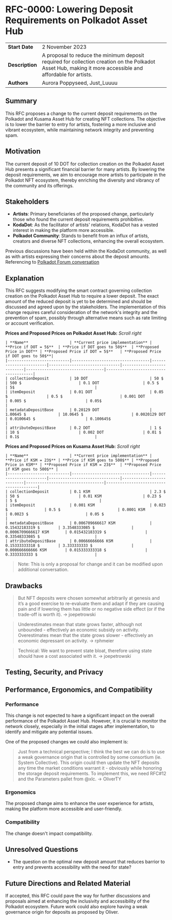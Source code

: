# RFC-0000: Lowering Deposit Requirements on Polkadot Asset Hub

|                 |                                                                                             |
| --------------- | ------------------------------------------------------------------------------------------- |
| **Start Date**  | 2 November 2023                                                                             |
| **Description** | A proposal to reduce the minimum deposit required for collection creation on the Polkadot Asset Hub, making it more accessible and affordable for artists. |
| **Authors**     | Aurora Poppyseed, Just_Luuuu                                                                |

## Summary

This RFC proposes a change to the current deposit requirements on the Polkadot and Kusama Asset Hub for creating NFT collections. The objective is to lower the barrier to entry for artists, fostering a more inclusive and vibrant ecosystem, while maintaining network integrity and preventing spam.

## Motivation

The current deposit of 10 DOT for collection creation on the Polkadot Asset Hub presents a significant financial barrier for many artists. By lowering the deposit requirements, we aim to encourage more artists to participate in the Polkadot NFT ecosystem, thereby enriching the diversity and vibrancy of the community and its offerings.

## Stakeholders

- **Artists**: Primary beneficiaries of the proposed change, particularly those who found the current deposit requirements prohibitive.
- **KodaDot**: As the facilitator of artists' relations, KodaDot has a vested interest in making the platform more accessible.
- **Polkadot Community**: Stands to benefit from an influx of artists, creators and diverse NFT collections, enhancing the overall ecosystem.

Previous discussions have been held within the KodaDot community, as well as with artists expressing their concerns about the deposit amounts. Referencing to [Polkadot Forum conversation](https://forum.polkadot.network/t/polkadot-assethub-high-nft-collection-deposit/4262)

## Explanation
This RFC suggests modifying the smart contract governing collection creation on the Polkadot Asset Hub to require a lower deposit. The exact amount of the reduced deposit is yet to be determined and should be discussed and agreed upon by the stakeholders. The implementation of this change requires careful consideration of the network's integrity and the prevention of spam, possibly through alternative means such as rate limiting or account verification.

**Prices and Proposed Prices on Polkadot Asset Hub:**
_Scroll right_
```
| **Name**                  | **Current price implementation** | **Price if DOT = 5$**  | **Price if DOT goes to 50$**  | **Proposed Price in DOT** | **Proposed Price if DOT = 5$**   | **Proposed Price if DOT goes to 50$**|
|---------------------------|----------------------------------|------------------------|-------------------------------|---------------------------|----------------------------------|--------------------------------------|
| collectionDeposit         | 10 DOT                           | 50 $                   | 500 $                         | 0.1 DOT                   | 0.5 $                            | 5$                                   |
| itemDeposit               | 0.01 DOT                         | 0.05 $                 | 0.5 $                         | 0.001 DOT                 | 0.005 $                          | 0.05$                                |
| metadataDepositBase       | 0.20129 DOT                      | 1.00645 $              | 10.0645 $                     | 0.0020129 DOT             | 0.0100645 $                      | 0.100645$                            |
| attributeDepositBase      | 0.2 DOT                          | 1 $                    | 10 $                          | 0.002 DOT                 | 0.01 $                           | 0.1$                                 |
```

**Prices and Proposed Prices on Kusama Asset Hub:**
_Scroll right_
```
| **Name**                  | **Current price implementation** | **Price if KSM = 23$** | **Price if KSM goes to 500$** | **Proposed Price in KSM** | **Proposed Price if KSM = 23$**  | **Proposed Price if KSM goes to 500$** |
|---------------------------|----------------------------------|------------------------|-------------------------------|---------------------------|----------------------------------|----------------------------------------|
| collectionDeposit         | 0.1 KSM                          | 2.3 $                  | 50 $                          | 0.01 KSM                  | 0.23 $                           | 5 $                                    |
| itemDeposit               | 0.001 KSM                        | 0.023 $                | 0.5 $                         | 0.0001 KSM                | 0.0023 $                         | 0.05 $                                 |
| metadataDepositBase       | 0.006709666617 KSM               | 0.15432183319 $        | 3.3548333085 $                | 0.0006709666617 KSM       | 0.015432183319 $                 | 0.33548333085 $                        |
| attributeDepositBase      | 0.00666666666 KSM                | 0.15333333318 $        | 3.333333333 $                 | 0.000666666666 KSM        | 0.015333333318 $                 | 0.3333333333 $                         |

```
> Note: This is only a proposal for change and it can be modified upon additional conversation.

## Drawbacks

> But NFT deposits were chosen somewhat arbitrarily at genesis and it’s a good exercise to re-evaluate them and adapt if they are causing pain and if lowering them has little or no negative side effect (or if the trade-off is worth it).
>  -> joepetrowski

> Underestimates mean that state grows faster, although not unbounded - effectively an economic subsidy on activity. Overestimates mean that the state grows slower - effectively an economic depressant on activity.
>  -> rphmeier

> Technical: We want to prevent state bloat, therefore using state should have a cost associated with it.
>  -> joepetrowski


## Testing, Security, and Privacy

## Performance, Ergonomics, and Compatibility

### Performance
This change is not expected to have a significant impact on the overall performance of the Polkadot Asset Hub. However, it is crucial to monitor the network closely, especially in the initial stages after implementation, to identify and mitigate any potential issues.
 
One of the proposed changes we could also implement is:

> Just from a technical perspective; I think the best we can do is to use a weak governance origin that is controlled by some consortium (ie. System Collective).
> This origin could then update the NFT deposits any time the market conditions warrant it - obviously while honoring the storage deposit requirements.
> To implement this, we need RFC#12 and the Parameters pallet from @xlc.
>  -> OliverTY

### Ergonomics
The proposed change aims to enhance the user experience for artists, making the platform more accessible and user-friendly.

### Compatibility
The change doesn't impact compatibility.

## Unresolved Questions
  - The question on the optimal new deposit amount that reduces barrior to entry and prevents  accessibility with the need for state?

## Future Directions and Related Material

If accepted, this RFC could pave the way for further discussions and proposals aimed at enhancing the inclusivity and accessibility of the Polkadot ecosystem. Future work could also explore having a weak governance origin for deposits as proposed by Oliver.
